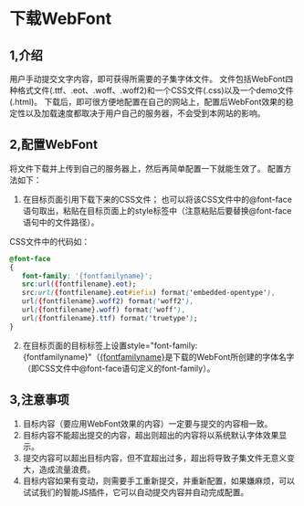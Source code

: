 # 下载WebFont

## 1,介绍
用户手动提交文字内容，即可获得所需要的子集字体文件。
文件包括WebFont四种格式文件(.ttf、.eot、.woff、.woff2)和一个CSS文件(.css)以及一个demo文件(.html)。
下载后，即可很方便地配置在自己的网站上，配置后WebFont效果的稳定性以及加载速度都取决于用户自己的服务器，不会受到本网站的影响。

## 2,配置WebFont
将文件下载并上传到自己的服务器上，然后再简单配置一下就能生效了。
配置方法如下：

1. 在目标页面引用下载下来的CSS文件；
也可以将该CSS文件中的@font-face语句取出，粘贴在目标页面上的style标签中（注意粘贴后要替换@font-face语句中的文件路径）。

CSS文件中的代码如：
 ``` css
@font-face
{
    font-family: '{fontfamilyname}';
    src:url({fontfilename}.eot);
    src:url({fontfilename}.eot#iefix) format('embedded-opentype'),
    url({fontfilename}.woff2) format('woff2'),
    url({fontfilename}.woff) format('woff'),
    url({fontfilename}.ttf) format('truetype');
}

```

2. 在目标页面的目标标签上设置style="font-family:{fontfamilyname}"（<u>{fontfamilyname}</u>是下载的WebFont所创建的字体名字（即CSS文件中@font-face语句定义的font-family）。

## 3,注意事项

1. 目标内容（要应用WebFont效果的内容）一定要与提交的内容相一致。
2. 目标内容不能超出提交的内容，超出则超出的内容将以系统默认字体效果显示。
3. 提交内容可以超出目标内容，但不宜超出过多，超出将导致子集文件无意义变大，造成流量浪费。
4. 目标内容如果有变动，则需要手工重新提交，并重新配置，如果嫌麻烦，可以试试我们的智能JS插件，它可以自动提交内容并自动完成配置。
